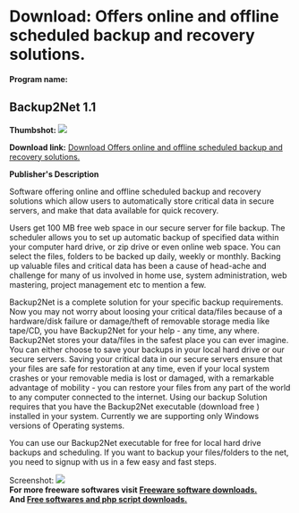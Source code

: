 # Download: Offers online and offline scheduled backup and recovery solutions.

**Program name:**

## Backup2Net 1.1

  
**Thumbshot:** ![](http://www.freewarefiles.com/screenshot/backup2net_md.gif)   
  
**Download link:** [Download Offers online and offline scheduled backup and recovery solutions.](http://freesoftwares.boysofts.com/BackupNet_program_17583.html)  
  


**Publisher's Description**  
  


Software offering online and offline scheduled backup and recovery solutions which allow users to automatically store critical data in secure servers, and make that data available for quick recovery.   
  
Users get 100 MB free web space in our secure server for file backup. The scheduler allows you to set up automatic backup of specified data within your computer hard drive, or zip drive or even online web space. You can select the files, folders to be backed up daily, weekly or monthly. Backing up valuable files and critical data has been a cause of head-ache and challenge for many of us involved in home use, system administration, web mastering, project management etc to mention a few.   
  
Backup2Net is a complete solution for your specific backup requirements. Now you may not worry about loosing your critical data/files because of a hardware/disk failure or damage/theft of removable storage media like tape/CD, you have Backup2Net for your help - any time, any where. Backup2Net stores your data/files in the safest place you can ever imagine. You can either choose to save your backups in your local hard drive or our secure servers. Saving your critical data in our secure servers ensure that your files are safe for restoration at any time, even if your local system crashes or your removable media is lost or damaged, with a remarkable advantage of mobility - you can restore your files from any part of the world to any computer connected to the internet. Using our backup Solution requires that you have the Backup2Net executable (download free ) installed in your system. Currently we are supporting only Windows versions of Operating systems.   
  
You can use our Backup2Net executable for free for local hard drive backups and scheduling. If you want to backup your files/folders to the net, you need to signup with us in a few easy and fast steps. 

  
  
Screenshot: ![](http://www.freewarefiles.com/screenshot/backup2net.gif)   
**For more freeware softwares visit [Freeware software downloads.](http://freesoftwares.boysofts.com/)**   
**And [Free softwares and php script downloads.](http://www.boysofts.com/)**
